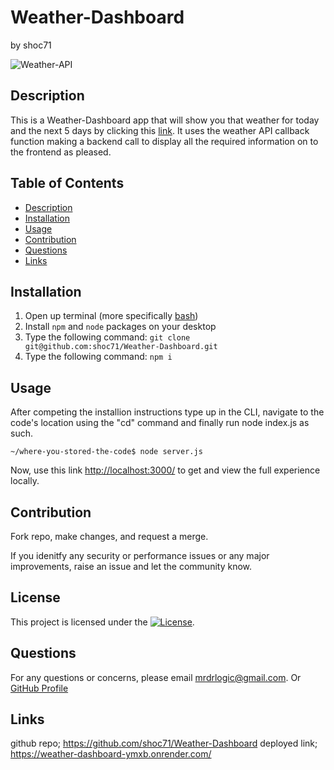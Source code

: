 # Weather-Dashboard

by shoc71

![Weather-API](https://github.com/user-attachments/assets/7a622fe6-81e7-448d-9f5c-7e196471d7ed)

## Description

This is a Weather-Dashboard app that will show you that weather for today and the next 5 days by clicking this [link](https://weather-dashboard-ymxb.onrender.com/). It uses the weather API callback function making a backend call to display all the required information on to the frontend as pleased.

## Table of Contents

- [Description](#description)
- [Installation](#installation)
- [Usage](#usage)
- [Contribution](#contribution)
- [Questions](#questions)
- [Links](#links)

## Installation

1. Open up terminal (more specifically [bash](https://www.youtube.com/watch?v=3eu67g3PTdk))
2. Install `npm` and `node` packages on your desktop
3. Type the following command: `git clone git@github.com:shoc71/Weather-Dashboard.git`
4. Type the following command: `npm i `

## Usage

After competing the installion instructions type up in the CLI, navigate to the code's location using the "cd" command and finally run node index.js as such.

`~/where-you-stored-the-code$ node server.js`

Now, use this link [http://localhost:3000/](http://localhost:3000/) to get and view the full experience locally.

## Contribution

Fork repo, make changes, and request a merge.

If you idenitfy any security or performance issues or any major improvements, raise an issue and let the community know.

## License

This project is licensed under the [![License](https://opensource.org/licenses/Apache-2.0)](https://opensource.org/licenses/Apache-2.0).

## Questions

For any questions or concerns, please email mrdrlogic@gmail.com. Or [GitHub Profile](https://github.com/shoc71)

## Links

github repo; https://github.com/shoc71/Weather-Dashboard
deployed link; https://weather-dashboard-ymxb.onrender.com/
